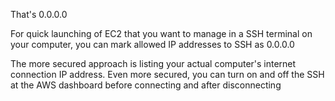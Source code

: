 That's 0.0.0.0

For quick launching of EC2 that you want to manage in a SSH terminal on your computer, you can mark allowed IP addresses to SSH as 0.0.0.0

The more secured approach is listing your actual computer's internet connection IP address. Even more secured, you can turn on and off the SSH at the AWS dashboard before connecting and after disconnecting